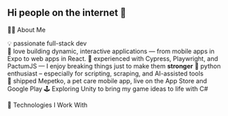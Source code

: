 ## Hi people on the internet 👋
👨‍💻 About Me

  💡 passionate full-stack dev<br>
  🧠 love building dynamic, interactive applications — from mobile apps in Expo to web apps in React.
  🧪 experienced with Cypress, Playwright, and PactumJS — I enjoy breaking things just to make them **stronger**
  🐍 python enthusiast – especially for scripting, scraping, and AI-assisted tools  
  🚀 shipped Mepetko, a pet care mobile app, live on the App Store and Google Play
  🕹️ Exploring Unity to bring my game ideas to life with C#
  
🔧 Technologies I Work With
